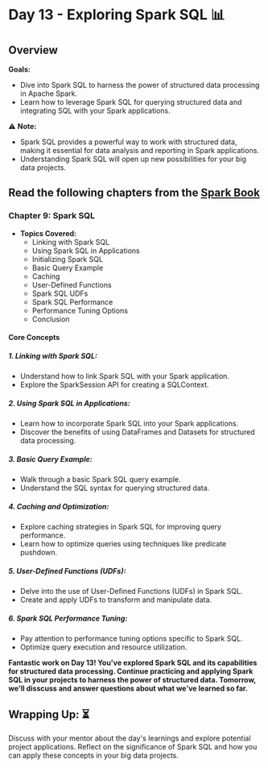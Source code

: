 # Day 13 - Exploring Spark SQL :bar_chart:

## Overview
**Goals:**
- Dive into Spark SQL to harness the power of structured data processing in Apache Spark.
- Learn how to leverage Spark SQL for querying structured data and integrating SQL with your Spark applications.

:warning: **Note:**
- Spark SQL provides a powerful way to work with structured data, making it essential for data analysis and reporting in Spark applications.
- Understanding Spark SQL will open up new possibilities for your big data projects.

## Read the following chapters from the [Spark Book](https://github.com/hemant-rout/BigData/blob/master/Learning%20Spark%20%20Lightning-Fast%20Big%20Data%20Analysis%20.pdf)

### Chapter 9: Spark SQL

- **Topics Covered:**
  - Linking with Spark SQL
  - Using Spark SQL in Applications
  - Initializing Spark SQL
  - Basic Query Example
  - Caching
  - User-Defined Functions
  - Spark SQL UDFs
  - Spark SQL Performance
  - Performance Tuning Options
  - Conclusion

#### Core Concepts

##### 1. **Linking with Spark SQL:**
   - Understand how to link Spark SQL with your Spark application.
   - Explore the SparkSession API for creating a SQLContext.

##### 2. **Using Spark SQL in Applications:**
   - Learn how to incorporate Spark SQL into your Spark applications.
   - Discover the benefits of using DataFrames and Datasets for structured data processing.

##### 3. **Basic Query Example:**
   - Walk through a basic Spark SQL query example.
   - Understand the SQL syntax for querying structured data.

##### 4. **Caching and Optimization:**
   - Explore caching strategies in Spark SQL for improving query performance.
   - Learn how to optimize queries using techniques like predicate pushdown.

##### 5. **User-Defined Functions (UDFs):**
   - Delve into the use of User-Defined Functions (UDFs) in Spark SQL.
   - Create and apply UDFs to transform and manipulate data.

##### 6. **Spark SQL Performance Tuning:**
   - Pay attention to performance tuning options specific to Spark SQL.
   - Optimize query execution and resource utilization.


**Fantastic work on Day 13! You've explored Spark SQL and its capabilities for structured data processing. Continue practicing and applying Spark SQL in your projects to harness the power of structured data. Tomorrow, we'll disscuss and answer questions about what we've learned so far.**

## **Wrapping Up:** :hourglass_flowing_sand:
Discuss with your mentor about the day's learnings and explore potential project applications. Reflect on the significance of Spark SQL and how you can apply these concepts in your big data projects.